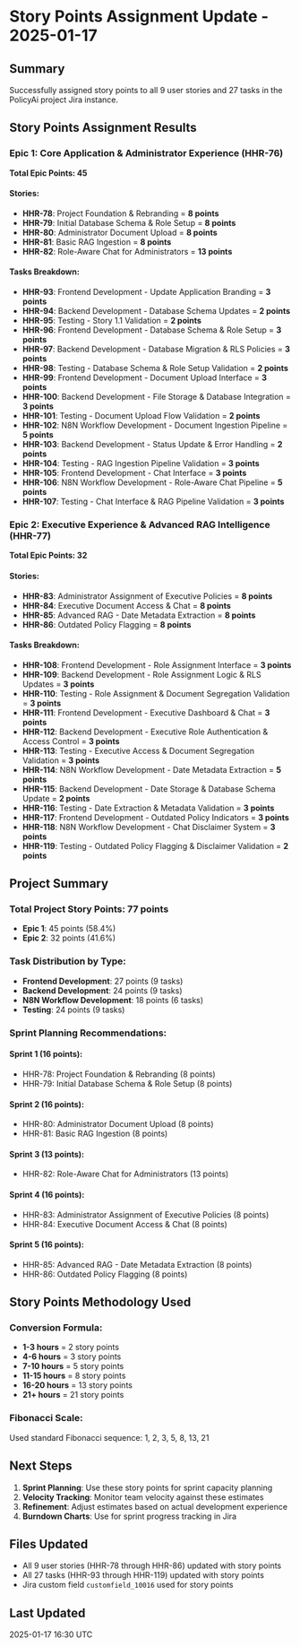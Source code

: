 # Story Points Assignment Update - 2025-01-17

## Summary
Successfully assigned story points to all 9 user stories and 27 tasks in the PolicyAi project Jira instance.

## Story Points Assignment Results

### Epic 1: Core Application & Administrator Experience (HHR-76)
**Total Epic Points: 45**

#### Stories:
- **HHR-78**: Project Foundation & Rebranding = **8 points**
- **HHR-79**: Initial Database Schema & Role Setup = **8 points**
- **HHR-80**: Administrator Document Upload = **8 points**
- **HHR-81**: Basic RAG Ingestion = **8 points**
- **HHR-82**: Role-Aware Chat for Administrators = **13 points**

#### Tasks Breakdown:
- **HHR-93**: Frontend Development - Update Application Branding = **3 points**
- **HHR-94**: Backend Development - Database Schema Updates = **2 points**
- **HHR-95**: Testing - Story 1.1 Validation = **2 points**
- **HHR-96**: Frontend Development - Database Schema & Role Setup = **3 points**
- **HHR-97**: Backend Development - Database Migration & RLS Policies = **3 points**
- **HHR-98**: Testing - Database Schema & Role Setup Validation = **2 points**
- **HHR-99**: Frontend Development - Document Upload Interface = **3 points**
- **HHR-100**: Backend Development - File Storage & Database Integration = **3 points**
- **HHR-101**: Testing - Document Upload Flow Validation = **2 points**
- **HHR-102**: N8N Workflow Development - Document Ingestion Pipeline = **5 points**
- **HHR-103**: Backend Development - Status Update & Error Handling = **2 points**
- **HHR-104**: Testing - RAG Ingestion Pipeline Validation = **3 points**
- **HHR-105**: Frontend Development - Chat Interface = **3 points**
- **HHR-106**: N8N Workflow Development - Role-Aware Chat Pipeline = **5 points**
- **HHR-107**: Testing - Chat Interface & RAG Pipeline Validation = **3 points**

### Epic 2: Executive Experience & Advanced RAG Intelligence (HHR-77)
**Total Epic Points: 32**

#### Stories:
- **HHR-83**: Administrator Assignment of Executive Policies = **8 points**
- **HHR-84**: Executive Document Access & Chat = **8 points**
- **HHR-85**: Advanced RAG - Date Metadata Extraction = **8 points**
- **HHR-86**: Outdated Policy Flagging = **8 points**

#### Tasks Breakdown:
- **HHR-108**: Frontend Development - Role Assignment Interface = **3 points**
- **HHR-109**: Backend Development - Role Assignment Logic & RLS Updates = **3 points**
- **HHR-110**: Testing - Role Assignment & Document Segregation Validation = **3 points**
- **HHR-111**: Frontend Development - Executive Dashboard & Chat = **3 points**
- **HHR-112**: Backend Development - Executive Role Authentication & Access Control = **3 points**
- **HHR-113**: Testing - Executive Access & Document Segregation Validation = **3 points**
- **HHR-114**: N8N Workflow Development - Date Metadata Extraction = **5 points**
- **HHR-115**: Backend Development - Date Storage & Database Schema Update = **2 points**
- **HHR-116**: Testing - Date Extraction & Metadata Validation = **3 points**
- **HHR-117**: Frontend Development - Outdated Policy Indicators = **3 points**
- **HHR-118**: N8N Workflow Development - Chat Disclaimer System = **3 points**
- **HHR-119**: Testing - Outdated Policy Flagging & Disclaimer Validation = **2 points**

## Project Summary

### Total Project Story Points: **77 points**
- **Epic 1**: 45 points (58.4%)
- **Epic 2**: 32 points (41.6%)

### Task Distribution by Type:
- **Frontend Development**: 27 points (9 tasks)
- **Backend Development**: 24 points (9 tasks)
- **N8N Workflow Development**: 18 points (6 tasks)
- **Testing**: 24 points (9 tasks)

### Sprint Planning Recommendations:

#### Sprint 1 (16 points):
- HHR-78: Project Foundation & Rebranding (8 points)
- HHR-79: Initial Database Schema & Role Setup (8 points)

#### Sprint 2 (16 points):
- HHR-80: Administrator Document Upload (8 points)
- HHR-81: Basic RAG Ingestion (8 points)

#### Sprint 3 (13 points):
- HHR-82: Role-Aware Chat for Administrators (13 points)

#### Sprint 4 (16 points):
- HHR-83: Administrator Assignment of Executive Policies (8 points)
- HHR-84: Executive Document Access & Chat (8 points)

#### Sprint 5 (16 points):
- HHR-85: Advanced RAG - Date Metadata Extraction (8 points)
- HHR-86: Outdated Policy Flagging (8 points)

## Story Points Methodology Used

### Conversion Formula:
- **1-3 hours** = 2 story points
- **4-6 hours** = 3 story points  
- **7-10 hours** = 5 story points
- **11-15 hours** = 8 story points
- **16-20 hours** = 13 story points
- **21+ hours** = 21 story points

### Fibonacci Scale:
Used standard Fibonacci sequence: 1, 2, 3, 5, 8, 13, 21

## Next Steps

1. **Sprint Planning**: Use these story points for sprint capacity planning
2. **Velocity Tracking**: Monitor team velocity against these estimates
3. **Refinement**: Adjust estimates based on actual development experience
4. **Burndown Charts**: Use for sprint progress tracking in Jira

## Files Updated
- All 9 user stories (HHR-78 through HHR-86) updated with story points
- All 27 tasks (HHR-93 through HHR-119) updated with story points
- Jira custom field `customfield_10016` used for story points

## Last Updated
2025-01-17 16:30 UTC
